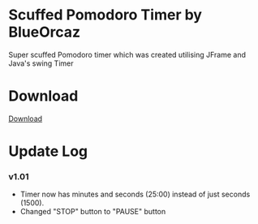 # Scuffed Pomodoro Timer by BlueOrcaz
Super scuffed Pomodoro timer which was created utilising JFrame and Java's swing Timer

# Download
[Download](https://github.com/BlueOrcaz/scuffed-pomodoro-timer/blob/aaaf5b53dd8b000c543b5de10246eef91791a7bd/Pomodoro.exe)

# Update Log
### v1.01
- Timer now has minutes and seconds (25:00) instead of just seconds (1500).
- Changed "STOP" button to "PAUSE" button


